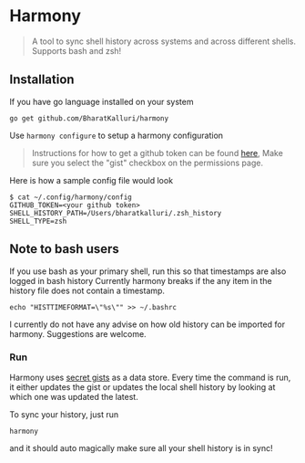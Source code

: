 # Harmony
 > A tool to sync shell history across systems and across different shells. Supports bash and zsh!

## Installation

If you have go language installed on your system

```shell script
go get github.com/BharatKalluri/harmony
```

Use `harmony configure` to setup a harmony configuration

> Instructions for how to get a github token can be found
> [here](https://help.github.com/en/github/authenticating-to-github/creating-a-personal-access-token-for-the-command-line),
> Make sure you select the "gist" checkbox on the permissions page.

Here is how a sample config file would look

```shell script
$ cat ~/.config/harmony/config
GITHUB_TOKEN=<your github token>
SHELL_HISTORY_PATH=/Users/bharatkalluri/.zsh_history
SHELL_TYPE=zsh
```

## Note to bash users

If you use bash as your primary shell, run this so that timestamps are also logged in bash history
Currently harmony breaks if the any item in the history file does not contain a timestamp. 
```shell script
echo "HISTTIMEFORMAT=\"%s\"" >> ~/.bashrc
```
I currently do not have any advise on how old history can be imported for harmony. Suggestions are welcome.

### Run

Harmony uses [secret gists](https://help.github.com/en/enterprise/2.13/user/articles/about-gists) 
as a data store. Every time the command is run, it either updates the gist or updates the local shell history
by looking at which one was updated the latest.

To sync your history, just run
```shell script
harmony
```

and it should auto magically make sure all your shell history is in sync!
